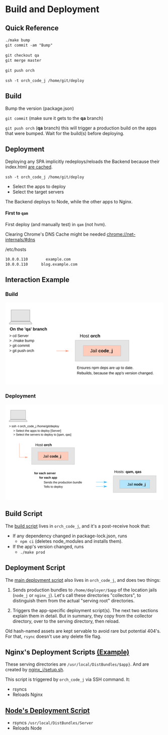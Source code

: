 # Build and Deployment

## Quick Reference

```shell script
./make bump
git commit -am "Bump"

git checkout qa
git merge master

git push orch

ssh -t orch_code_j /home/git/deploy
```


## Build
Bump the version (package.json)

`git commit` (make sure it gets to the **qa** branch)

`git push orch` (**qa** branch) this will trigger a production build on the
apps that were bumped. Wait for the build(s) before deploying.


## Deployment
Deploying any SPA implicitly redeploys/reloads the Backend because
their index.html [are cached](./Server/src/client-apps/rootGet.js).

`ssh -t orch_code_j /home/git/deploy`
- Select the apps to deploy
- Select the target servers

The Backend deploys to Node, while the other apps to Nginx.

#### First to `qam`
First deploy (and manually test) in `qam` (not hvm).

Clearing Chrome's DNS Cache might
be needed [chrome://net-internals/#dns](chrome://net-internals/#dns)

/etc/hosts
```text
10.0.0.110        example.com
10.0.0.110      blog.example.com

```


## Interaction Example
### Build

![](./_build.svg)

### Deployment

![](./_deployment.svg)


## Build Script
The [build script](./jails/code_j/home/git/app-brainstorm.git/hooks/post-receive)
lives in `orch_code_j`, and it's a post-receive hook that:
- If any dependency changed in package-lock.json, runs
	- `npm ci` (deletes node_modules and installs them).
- If the app's version changed, runs
	- `./make prod`

## Deployment Script
The [main deployment script](./jails/code_j/home/git/deploy)
also lives in `orch_code_j`, and does two things:

1. Sends production bundles to `/home/deployer/$app` of the location
	 jails (`node_j` or `nginx_j`). Let's call these directories "collectors",
	 to distinguish them from the actual "serving root" directories.

2. Triggers the app-specific deployment script(s). The next two
	 sections explain them in detail. But in summary, they copy from the
	 collector directory, over to the serving directory, then reload.

Old hash-named assets are kept servable to avoid rare but potential
404's. For that, `rsync` doesn't use any delete file flag.


## Nginx's Deployment Scripts [(Example)](../location-server/jails/nginx_j/home/deployer/deploy-UserDocs)
These serving directories are `/usr/local/DistBundles/$app}`.
And are created by [nginx_j/setup.sh](../location-server/jails/nginx_j/setup.sh).

This script is triggered by `orch_code_j` via SSH command. It:
- rsyncs
- Reloads Nginx


## [Node's Deployment Script](../location-server/jails/node_j/home/deployer/deploy-Server)
- rsyncs `/usr/local/DistBundles/Server`
- Reloads Node


